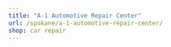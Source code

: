 ```yaml
---
title: "A-1 Automotive Repair Center"
url: /spokane/a-1-automotive-repair-center/
shop: car repair
---
```

